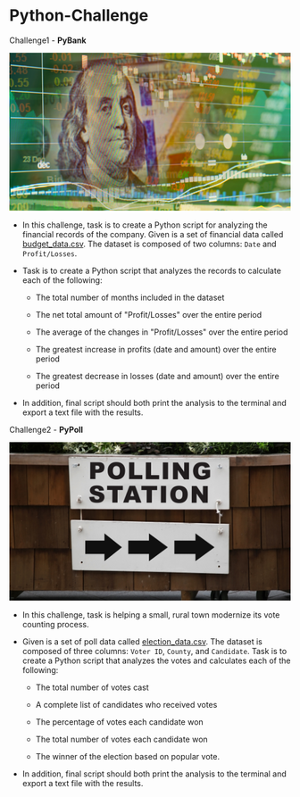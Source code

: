 # Python-Challenge

Challenge1 - **PyBank** 

![Revenue](Images/revenue-per-lead.png)

* In this challenge, task is to create a Python script for analyzing the financial records of the company. Given is a set of financial data called [budget_data.csv](PyBank/Resources/budget_data.csv). The dataset is composed of two columns: `Date` and `Profit/Losses`. 

* Task is to create a Python script that analyzes the records to calculate each of the following:

  * The total number of months included in the dataset

  * The net total amount of "Profit/Losses" over the entire period

  * The average of the changes in "Profit/Losses" over the entire period

  * The greatest increase in profits (date and amount) over the entire period

  * The greatest decrease in losses (date and amount) over the entire period

* In addition, final script should both print the analysis to the terminal and export a text file with the results.

Challenge2 - **PyPoll**

![Vote Counting](Images/Vote_counting.png)

* In this challenge, task is helping a small, rural town modernize its vote counting process.

* Given is a set of poll data called [election_data.csv](PyPoll/Resources/election_data.csv). The dataset is composed of three columns: `Voter ID`, `County`, and `Candidate`. 
Task is to create a Python script that analyzes the votes and calculates each of the following:

  * The total number of votes cast

  * A complete list of candidates who received votes

  * The percentage of votes each candidate won

  * The total number of votes each candidate won

  * The winner of the election based on popular vote.

* In addition, final script should both print the analysis to the terminal and export a text file with the results.